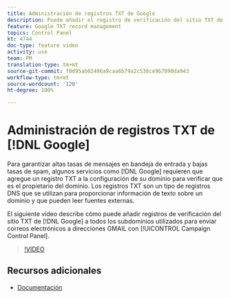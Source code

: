```yaml
---
title: Administración de registros TXT de Google
description: Puede añadir el registro de verificación del sitio TXT de Google a todos los subdominios utilizados para enviar correos electrónicos a las direcciones de GMAIL a través del Panel de control de Campaign.
feature: Google TXT record management
topics: Control Panel
kt: 4744
doc-type: feature video
activity: use
team: PM
translation-type: tm+mt
source-git-commit: f0d95ab02496a9caa6b79a2c536ce9b7090da943
workflow-type: tm+mt
source-wordcount: '120'
ht-degree: 100%

---
```



# Administración de registros TXT de [!DNL Google]

Para garantizar altas tasas de mensajes en bandeja de entrada y bajas tasas de spam, algunos servicios como [!DNL Google] requieren que agregue un registro TXT a la configuración de su dominio para verificar que es el propietario del dominio. Los registros TXT son un tipo de registros DNS que se utilizan para proporcionar información de texto sobre un dominio y que pueden leer fuentes externas.

El siguiente vídeo describe cómo puede añadir registros de verificación del sitio TXT de [!DNL Google] a todos los subdominios utilizados para enviar correos electrónicos a direcciones GMAIL con [!UICONTROL Campaign Control Panel].

>[!VIDEO](https://video.tv.adobe.com/v/32369?quality=12)

## Recursos adicionales

* [Documentación](https://docs.adobe.com/content/help/es-ES/control-panel/using/subdomains-and-certificates/managing-txt-records.html)
